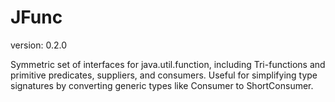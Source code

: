 JFunc
==============
version: 0.2.0

Symmetric set of interfaces for java.util.function, including Tri-functions and primitive predicates, suppliers, and consumers. 
Useful for simplifying type signatures by converting generic types like Consumer<Short> to ShortConsumer.